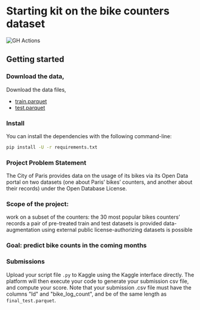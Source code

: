 # Starting kit on the bike counters dataset

![GH Actions](https://github.com/ramp-kits/bike_counters/actions/workflows/main.yml/badge.svg)

## Getting started

### Download the data,
Download the data files,
 - [train.parquet](https://github.com/ramp-kits/bike_counters/releases/download/v0.1.0/train.parquet)
 - [test.parquet](https://github.com/ramp-kits/bike_counters/releases/download/v0.1.0/test.parquet)

### Install
You can install the dependencies with the following command-line:

```bash
pip install -U -r requirements.txt
```

### Project Problem Statement

The City of Paris provides data on the usage of its bikes via its Open Data portal on two datasets (one about Paris’ bikes’ counters, and another about their records) under the Open Database License.

### Scope of the project:
work on a subset of the counters: the 30 most popular bikes counters’ records
a pair of pre-treated train and test datasets is provided
data-augmentation using external public license-authorizing datasets is possible


### Goal: predict bike counts in the coming months


### Submissions

Upload your script file `.py` to Kaggle using the Kaggle interface directly.
The platform will then execute your code to generate your submission csv file, and compute your score.
Note that your submission .csv file must have the columns "Id" and "bike_log_count", and be of the same length as `final_test.parquet`.

